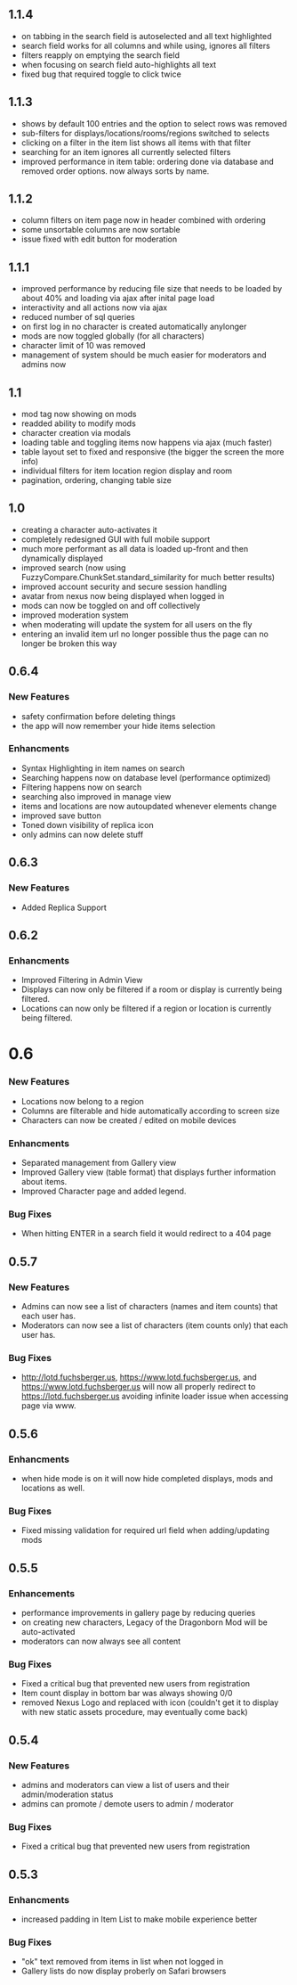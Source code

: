 ## 1.1.4
  - on tabbing in the search field is autoselected and all text highlighted
  - search field works for all columns and while using, ignores all filters
  - filters reapply on emptying the search field
  - when focusing on search field auto-highlights all text
  - fixed bug that required toggle to click twice

## 1.1.3
  - shows by default 100 entries and the option to select rows was removed
  - sub-filters for displays/locations/rooms/regions switched to selects
  - clicking on a filter in the item list shows all items with that filter
  - searching for an item ignores all currently selected filters
  - improved performance in item table: ordering done via database and removed order options. now always sorts by name.

## 1.1.2
  - column filters on item page now in header combined with ordering
  - some unsortable columns are now sortable
  - issue fixed with edit button for moderation

## 1.1.1
  - improved performance by reducing file size that needs to be loaded by about 40% and loading via ajax after inital page load
  - interactivity and all actions now via ajax
  - reduced number of sql queries
  - on first log in no character is created automatically anylonger
  - mods are now toggled globally (for all characters)
  - character limit of 10 was removed
  - management of system should be much easier for moderators and admins now

## 1.1
  - mod tag now showing on mods
  - readded ability to modify mods
  - character creation via modals
  - loading table and toggling items now happens via ajax (much faster)
  - table layout set to fixed and responsive (the bigger the screen the more info)
  - individual filters for item location region display and room
  - pagination, ordering, changing table size

## 1.0
  - creating a character auto-activates it
  - completely redesigned GUI with full mobile support
  - much more performant as all data is loaded up-front and then dynamically displayed
  - improved search (now using FuzzyCompare.ChunkSet.standard_similarity for much better results)
  - improved account security and secure session handling
  - avatar from nexus now being displayed when logged in
  - mods can now be toggled on and off collectively
  - improved moderation system
  - when moderating will update the system for all users on the fly
  - entering an invalid item url no longer possible thus the page can no longer be broken this way


## 0.6.4

### New Features
  - safety confirmation before deleting things
  - the app will now remember your hide items selection

### Enhancments
  - Syntax Highlighting in item names on search
  - Searching happens now on database level (performance optimized)
  - Filtering happens now on search
  - searching also improved in manage view
  - items and locations are now autoupdated whenever elements change
  - improved save button
  - Toned down visibility of replica icon
  - only admins can now delete stuff

## 0.6.3

### New Features
  - Added Replica Support

## 0.6.2

### Enhancments
  - Improved Filtering in Admin View
  - Displays can now only be filtered if a room or display is currently being filtered.
  - Locations can now only be filtered if a region or location is currently being filtered.

# 0.6

### New Features
  - Locations now belong to a region
  - Columns are filterable and hide automatically according to screen size
  - Characters can now be created / edited on mobile devices

### Enhancments
  - Separated management from Gallery view
  - Improved Gallery view (table format) that displays further information about items.
  - Improved Character page and added legend.

### Bug Fixes
  - When hitting ENTER in a search field it would redirect to a 404 page



## 0.5.7

### New Features
  - Admins can now see a list of characters (names and item counts) that each user has.
  - Moderators can now see a list of characters (item counts only) that each user has.

### Bug Fixes
  - http://lotd.fuchsberger.us, https://www.lotd.fuchsberger.us, and https://www.lotd.fuchsberger.us will now all properly redirect to https://lotd.fuchsberger.us avoiding infinite loader issue when accessing page via www.

## 0.5.6

### Enhancments
  - when hide mode is on it will now hide completed displays, mods and locations as well.

### Bug Fixes
  - Fixed missing validation for required url field when adding/updating mods

## 0.5.5

### Enhancements
  - performance improvements in gallery page by reducing queries
  - on creating new characters, Legacy of the Dragonborn Mod will be auto-activated
  - moderators can now always see all content

### Bug Fixes
  - Fixed a critical bug that prevented new users from registration
  - Item count display in bottom bar was always showing 0/0
  - removed Nexus Logo and replaced with icon (couldn't get it to display with new static assets procedure, may eventually come back)

## 0.5.4

### New Features
  - admins and moderators can view a list of users and their admin/moderation status
  - admins can promote / demote users to admin / moderator

### Bug Fixes
  - Fixed a critical bug that prevented new users from registration

## 0.5.3

### Enhancments
  - increased padding in Item List to make mobile experience better

### Bug Fixes
  - "ok" text removed from items in list when not logged in
  - Gallery lists do now display proberly on Safari browsers
